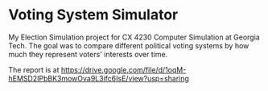 # Voting System Simulator
My Election Simulation project for CX 4230 Computer Simulation at Georgia Tech. The goal was to compare different political voting systems by how much they represent voters' interests over time.

The report is at https://drive.google.com/file/d/1oqM-hEMSD2IPbBK3mowOva9L3ifc6IsE/view?usp=sharing
